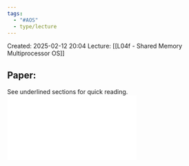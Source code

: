 ```yaml
---
tags:
  - "#AOS"
  - type/lecture
---
```

Created: 2025-02-12 20:04
Lecture: [[L04f - Shared Memory Multiprocessor OS]]


## Paper:
See underlined sections for quick reading.
![](06_MultithreadedChipPerformance.pdf)